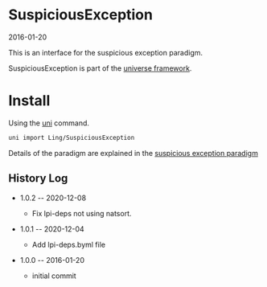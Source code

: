 SuspiciousException
=======================
2016-01-20


This is an interface for the suspicious exception paradigm.




SuspiciousException is part of the [universe framework](https://github.com/karayabin/universe-snapshot).


Install
==========
Using the [uni](https://github.com/lingtalfi/universe-naive-importer) command.
```bash
uni import Ling/SuspiciousException
```


Details of the paradigm are explained in the [suspicious exception paradigm](https://github.com/lingtalfi/ConventionGuy/blob/master/paradigm/paradigm.suspiciousException.eng.md)




History Log
------------------

- 1.0.2 -- 2020-12-08

    - Fix lpi-deps not using natsort.

- 1.0.1 -- 2020-12-04

    - Add lpi-deps.byml file

- 1.0.0 -- 2016-01-20

    - initial commit
    
    


